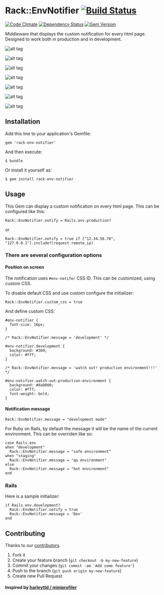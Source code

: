# Rack::EnvNotifier [![Build Status](https://secure.travis-ci.org/ducknorris/rack-env-notifier.png)](http://travis-ci.org/ducknorris/rack-env-notifier)

[![Code Climate](https://codeclimate.com/github/ducknorris/rack-env-notifier.png)](https://codeclimate.com/github/ducknorris/rack-env-notifier) [![Dependency Status](https://gemnasium.com/ducknorris/rack-env-notifier.png)](https://gemnasium.com/ducknorris/rack-env-notifier) [![Gem Version](https://badge.fury.io/rb/rack-env-notifier.png)](http://badge.fury.io/rb/rack-env-notifier)

Middleware that displays the custom notification for every html page. Designed to work both in production and in development.

![alt tag](https://raw.github.com/ducknorris/rack-env-notifier/master/assets/preview1.png)

![alt tag](https://raw.github.com/ducknorris/rack-env-notifier/master/assets/preview2.png)

![alt tag](https://raw.github.com/ducknorris/rack-env-notifier/master/assets/preview3.png)

![alt tag](https://raw.github.com/ducknorris/rack-env-notifier/master/assets/preview4.png)

![alt tag](https://raw.github.com/ducknorris/rack-env-notifier/master/assets/preview5.png)

![alt tag](https://raw.github.com/ducknorris/rack-env-notifier/master/assets/preview6.png)

![alt tag](https://raw.github.com/ducknorris/rack-env-notifier/master/assets/preview7.png)

## Installation

Add this line to your application's Gemfile:

    gem 'rack-env-notifier'

And then execute:

    $ bundle

Or install it yourself as:

    $ gem install rack-env-notifier

## Usage

This Gem can display a custom notification on every html page. This can be configured like this:

    Rack::EnvNotifier.notify = Rails.env.production?

or

    Rack::EnvNotifier.notify = true if ["12.34.56.78", "127.0.0.1"].include?(request.remote_ip)

### There are several configuration options

#### Position on screen

The notification uses ``#env-notifer`` CSS ID. This can be customized, using custom CSS.

To disable default CSS and use custom configure the initializer:

    Rack::EnvNotifier.custom_css = true

And define custom CSS:

    #env-notifier {
      font-size: 16px;
    }

    /* Rack::EnvNotifier.message = 'development' */

    #env-notifier.development {
      background: #369;
      color: #fff;
    }

    /* Rack::EnvNotifier.message = 'watch out! production environment!!!' */

    #env-notifier.watch-out-production-environment {
      background: #8a0000;
      color: #fff;
      font-weight: bold;
    }


#### Notification message

    Rack::EnvNotifier.message = "development mode"

For Ruby on Rails, by default the message it will be the name of the current environment. This can be overriden like so:

    case Rails.env
    when "development"
      Rack::EnvNotifier.message = "safe environment"
    when "staging"
      Rack::EnvNotifier.message = "qa environment"
    else
      Rack::EnvNotifier.message = "hot environment"
    end


### Rails

Here is a sample initializer:

    if Rails.env.development?
      Rack::EnvNotifier.notify = true
      Rack::EnvNotifier.message = 'Dev'
    end

## Contributing

Thanks to our [contributors](https://github.com/ducknorris/env_notifier/graphs/contributors).

1. Fork it
2. Create your feature branch (`git checkout -b my-new-feature`)
3. Commit your changes (`git commit -am 'Add some feature'`)
4. Push to the branch (`git push origin my-new-feature`)
5. Create new Pull Request

#### Inspired by [harleyttd / miniprofiler](https://github.com/harleyttd/miniprofiler/)
